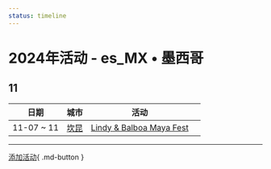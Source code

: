 ```yaml
---
status: timeline
---
```


# 2024年活动 - es_MX • 墨西哥

## 11

| 日期 | 城市 | 活动 | |
| --- | --- | --- | --- |
| 11-07 ~ 11 | [坎昆](Cancun.md) | [Lindy & Balboa Maya Fest](lindy-n-balboa-maya-fest.md) |  |

---

[添加活动](https://github.com/swingdance/events/issues/new?assignees=&labels=add+event&projects=&template=02-add_entity.yml&title=Add%20Event%3A%20es_MX%20%E2%80%A2%20%3CName%3E&region=es_MX&province=&city=&org_id=){ .md-button }
